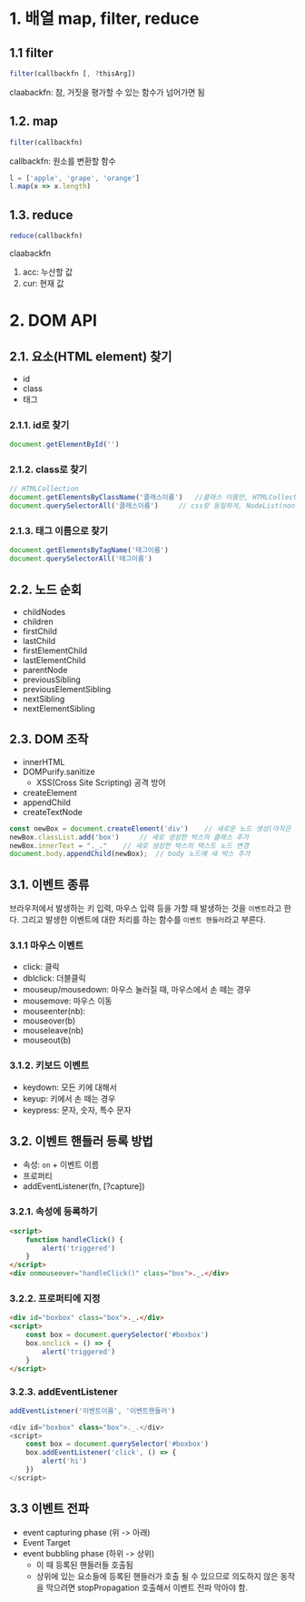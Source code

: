 # 1. 배열 map, filter, reduce

## 1.1 filter

```javascript
filter(callbackfn [, ?thisArg])
```

claabackfn: 참, 거짓을 평가할 수 있는 함수가 넘어가면 됨

## 1.2. map

```javascript
filter(callbackfn)
```

callbackfn: 원소를 변환할 함수

```javascript
l = ['apple', 'grape', 'orange']
l.map(x => x.length)
```

## 1.3. reduce

```javascript
reduce(callbackfn)
```

claabackfn

1. acc: 누산할 값
2. cur: 현재 값

# 2. DOM API

## 2.1. 요소(HTML element) 찾기

- id
- class
- 태그

### 2.1.1. id로 찾기

```javascript
document.getElementById('')
```

### 2.1.2. class로 찾기

```javascript
// HTMLCollection
document.getElementsByClassName('클래스이름')   //클래스 이름만, HTMLCollection(live)
document.querySelectorAll('클래스이름')     // css랑 동일하게, NodeList(non-live)
```

### 2.1.3. 태그 이름으로 찾기

```javascript
document.getElementsByTagName('태그이름')
document.querySelectorAll('태그이름')
```

## 2.2. 노드 순회

- childNodes
- children
- firstChild
- lastChild
- firstElementChild
- lastElementChild
- parentNode
- previousSibling
- previousElementSibling
- nextSibling
- nextElementSibling

## 2.3. DOM 조작

- innerHTML
- DOMPurify.sanitize
  - XSS(Cross Site Scripting) 공격 방어
- createElement
- appendChild
- createTextNode

```javascript
const newBox = document.createElement('div')    // 새로운 노드 생성(아직은 메모리 상에만 존재)
newBox.classList.add('box')     // 새로 생성한 박스의 클래스 추가
newBox.innerText = "._."    // 새로 생성한 박스의 텍스트 노드 변경
document.body.appendChild(newBox);  // body 노드에 새 박스 추가
```

## 3.1. 이벤트 종류

브라우저에서 발생하는 키 입력, 마우스 입력 등을 가할 때 발생하는 것을 `이벤트`라고 한다.
그리고 발생한 이벤트에 대한 처리를 하는 함수를 `이벤트 핸들러`라고 부른다. 

### 3.1.1 마우스 이벤트

- click: 클릭
- dblclick: 더블클릭
- mouseup/mousedown: 마우스 눌러질 때, 마우스에서 손 떼는 경우
- mousemove: 마우스 이동
- mouseenter(nb): 
- mouseover(b)
- mouseleave(nb)
- mouseout(b)

### 3.1.2. 키보드 이벤트

- keydown: 모든 키에 대해서
- keyup: 키에서 손 떼는 경우
- keypress: 문자, 숫자, 특수 문자

## 3.2. 이벤트 핸들러 등록 방법

- 속성: `on` + 이벤트 이름
- 프로퍼티
- addEventListener(fn, [?capture])

### 3.2.1. 속성에 등록하기

```html
<script>
    function handleClick() {
        alert('triggered')
    }
</script>
<div onmouseover="handleClick()" class="box">._.</div>
```

### 3.2.2. 프로퍼티에 지정

```html
<div id="boxbox" class="box">._.</div>
<script>
    const box = document.querySelector('#boxbox')
    box.onclick = () => {
        alert('triggered')
    }
</script>
```

### 3.2.3. addEventListener

```javascript
addEventListener('이벤트이름', '이벤트핸들러')
```

```javascript
<div id="boxbox" class="box">._.</div>
<script>
    const box = document.querySelector('#boxbox')
    box.addEventListener('click', () => {
        alert('hi')
    })
</script>
```

## 3.3 이벤트 전파

- event capturing phase (위 -> 아래)
- Event Target
- event bubbling phase (하위 -> 상위)
  - 이 때 등록된 핸들러들 호출됨
  - 상위에 있는 요소들에 등록된 핸들러가 호출 될 수 있으므로 의도하지 않은 동작을 막으려면 stopPropagation 호출해서 이벤트 전파 막아야 함.





